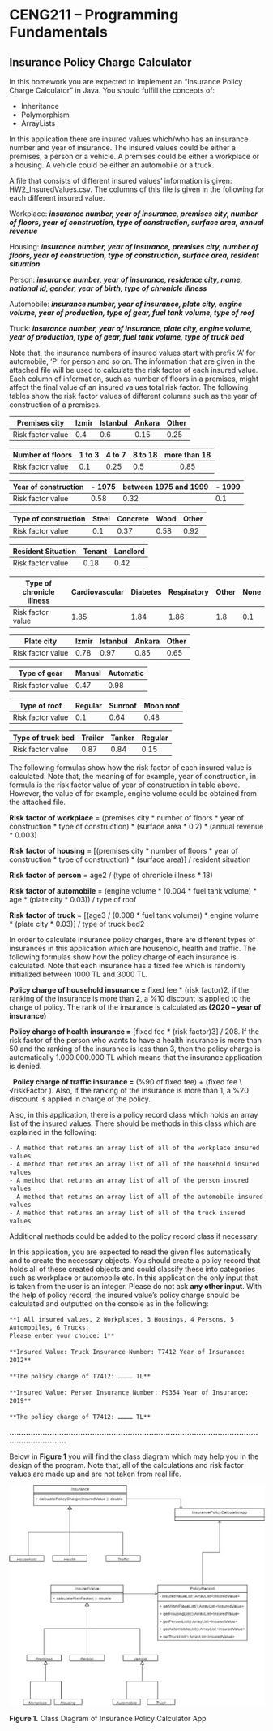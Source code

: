 # CENG211 – Programming Fundamentals

## Insurance Policy Charge Calculator ##

In this homework you are expected to implement an “Insurance Policy Charge Calculator” in Java.  You should fulfill the concepts of: 

- Inheritance 
- Polymorphism 
- ArrayLists 

In this application there are insured values which/who has an insurance number and year of insurance. The insured values could be either a premises, a person or a vehicle. A premises could be either a workplace or a housing. A vehicle could be either an automobile or a truck.  

A file that consists of different insured values’ information is given: HW2\_InsuredValues.csv. The columns of this file is given in the following for each different insured value. 

Workplace: ***insurance number, year of insurance, premises city, number of floors, year of construction, type of construction, surface area, annual revenue*** 

Housing: ***insurance number, year of insurance, premises city, number of floors, year of construction, type of construction, surface area, resident situation*** 

 Person: ***insurance number, year of insurance, residence city, name, national id, gender, year of birth, type of chronicle illness*** 

 Automobile: ***insurance number, year of insurance, plate city, engine volume, year of production, type of gear, fuel tank volume, type of roof*** 

 Truck: ***insurance number, year of insurance, plate city, engine volume, year of production, type of gear, fuel tank volume, type of truck bed*** 

Note that, the insurance numbers of insured values start with prefix ‘A’ for automobile, ‘P’ for person and so on. The information that are given in the attached file will be used to calculate the risk factor of each insured value. Each column of information, such as number of floors in a premises, might affect the final value of an insured values total risk factor. The following tables show the risk factor values of different columns such as the year of construction of a premises.  



|Premises city |Izmir  |Istanbul  |Ankara |Other |
| - | - | - | - | - |
|Risk factor value |0.4 |0.6 |0.15 |0.25 |


|Number of floors |1 to 3 |4 to 7 |8 to 18 |more than 18  |
| - | - | - | - | :-: |
|Risk factor value |0.1 |0.25 |0.5 |0.85 |


|Year of construction |- 1975 |between 1975 and 1999  |- 1999 |
| - | - | - | - |
|Risk factor value |0.58 |0.32 |0.1 |

|Type of construction |Steel |Concrete |Wood |Other |
| - | - | - | - | - |
|Risk factor value |0.1 |0.37 |0.58 |0.92 |


|Resident Situation |Tenant |Landlord |
| - | - | - |
|Risk factor value |0.18 |0.42 |


|Type of chronicle illness |Cardiovascular |Diabetes |Respiratory |Other |None |
| - | - | - | - | - | - |
|Risk factor value |1.85 |1.84 |1.86 |1.8 |0.1 |


|Plate city |Izmir  |Istanbul  |Ankara |Other |
| - | - | - | - | - |
|Risk factor value |0.78 |0.97 |0.85 |0.65 |


|Type of gear  |Manual |Automatic |
| - | - | - |
|Risk factor value |0.47 |0.98 |


|Type of roof |Regular |Sunroof |Moon roof |
| - | - | - | - |
|Risk factor value |0.1 |0.64 |0.48 |


|Type of truck bed |Trailer |Tanker |Regular |
| - | - | - | - |
|Risk factor value |0.87 |0.84 |0.15 |

The following formulas show how the risk factor of each insured value is calculated. Note that, the meaning of for example, year of construction, in formula is the risk factor value of year of construction in table above. However, the value of for example, engine volume could be obtained from the attached file.  

**Risk factor of workplace** = (premises city \* number of floors \* year of construction \* type of construction) \* (surface area \* 0.2) \* (annual revenue \* 0.003)  

**Risk factor of housing** = [(premises city \* number of floors \* year of construction \* type of construction) \* (surface area)] / resident situation 

**Risk factor of person** = age2 / (type of chronicle illness \* 18) 

**Risk factor of automobile** = (engine volume \* (0.004 \* fuel tank volume) \* age \* (plate city \* 0.03)) / type of roof 

**Risk factor of truck** = [(age3 / (0.008 \* fuel tank volume)) \* engine volume \* (plate city \* 0.03)] / type of truck bed2 

In order to calculate insurance policy charges, there are different types of insurances in this application which are household, health and traffic. The following formulas show how the policy charge of each insurance is calculated. Note that each insurance has a fixed fee which is randomly initialized between 1000 TL and 3000 TL.  

**Policy charge of household insurance =** fixed fee \* (risk factor)2, if the ranking of the insurance is more than 2, a %10 discount is applied to the charge of policy. The rank of the insurance is calculated as **(2020 – year of insurance)**  

**Policy charge of health insurance =** [fixed fee \* (risk factor)3] / 208. If the risk factor of the person who wants to have a health insurance is more than 50 and the ranking of the insurance is less than 3, then the policy charge is automatically 1.000.000.000 TL which means that the insurance application is denied.  

` `**Policy charge of traffic insurance =** (%90 of fixed fee) + (fixed fee \ √riskFactor ). Also, if the ranking of the insurance is more than 1, a %20 discount is applied in charge of the policy.  

Also, in this application, there is a policy record class which holds an array list of the insured values. There should be methods in this class which are explained in the following: 

```
- A method that returns an array list of all of the workplace insured values 
- A method that returns an array list of all of the household insured values 
- A method that returns an array list of all of the person insured values 
- A method that returns an array list of all of the automobile insured values 
- A method that returns an array list of all of the truck insured values 
```

Additional methods could be added to the policy record class if necessary.  

In this application, you are expected to read the given files automatically and to create the necessary objects. You should create a policy record that holds all of these created objects and could classify these into categories such as workplace or automobile etc. In this application the only input that is taken from the user is an integer. Please do not ask **any other input**. With the help of policy record, the insured value’s policy charge should be calculated and outputted on the console as in the following: 

```
**1 All insured values, 2 Workplaces, 3 Housings, 4 Persons, 5 Automobiles, 6 Trucks. 
Please enter your choice: 1** 

**Insured Value: Truck Insurance Number: T7412 Year of Insurance: 2012** 

**The policy charge of T7412: ………… TL** 

**Insured Value: Person Insurance Number: P9354 Year of Insurance: 2019** 

**The policy charge of T7412: ………… TL** 
```

**…………………………………………………………………………………………………………………** 

Below in **Figure 1** you will find the class diagram which may help you in the design of the program. Note that, all of the calculations and risk factor values are made up and are not taken from real life.  

![](Aspose.Words.8d91fdb6-5037-4161-852d-62e255f0f9ad.002.jpeg)

**Figure 1.** Class Diagram of Insurance Policy Calculator App 
